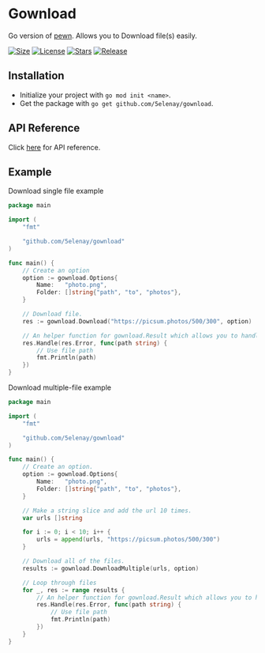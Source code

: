 # Gownload

Go version of [pewn](https://github.com/5elenay/pewn). Allows you to Download file(s) easily.

[![Size](https://img.shields.io/github/languages/code-size/5elenay/gownload)]()
[![License](https://img.shields.io/github/license/5elenay/gownload)]()
[![Stars](https://img.shields.io/github/stars/5elenay/gownload)]()
[![Release](https://img.shields.io/github/v/release/5elenay/gownload)]()

## Installation

- Initialize your project with `go mod init <name>`.
- Get the package with `go get github.com/5elenay/gownload`.

## API Reference

Click [here](https://pkg.go.dev/github.com/5elenay/gownload@v0.2.0) for API reference.

## Example

Download single file example

```go
package main

import (
    "fmt"

    "github.com/5elenay/gownload"
)

func main() {
    // Create an option
    option := gownload.Options{
        Name:   "photo.png",
        Folder: []string{"path", "to", "photos"},
    }

    // Download file.
    res := gownload.Download("https://picsum.photos/500/300", option)

    // An helper function for gownload.Result which allows you to handle result and error easily.
    res.Handle(res.Error, func(path string) {
        // Use file path
        fmt.Println(path)
    })
}
```

Download multiple-file example

```go
package main

import (
    "fmt"

    "github.com/5elenay/gownload"
)

func main() {
    // Create an option.
    option := gownload.Options{
        Name:   "photo.png",
        Folder: []string{"path", "to", "photos"},
    }

    // Make a string slice and add the url 10 times.
    var urls []string

    for i := 0; i < 10; i++ {
        urls = append(urls, "https://picsum.photos/500/300")
    }

    // Download all of the files.
    results := gownload.DownloadMultiple(urls, option)

    // Loop through files
    for _, res := range results {
        // An helper function for gownload.Result which allows you to handle result and error easily.
        res.Handle(res.Error, func(path string) {
            // Use file path
            fmt.Println(path)
        })
    }
}

```
